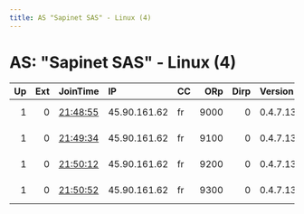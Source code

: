 ```yaml
---
title: AS "Sapinet SAS" - Linux (4)
---
```


# AS: "Sapinet SAS" - Linux (4)

|   Up |   Ext | JoinTime                                                                                              | IP           | CC   |   ORp |   Dirp | Version   | Contact                  | Nickname   |   eFamMembers |
|-----:|------:|:------------------------------------------------------------------------------------------------------|:-------------|:-----|------:|-------:|:----------|:-------------------------|:-----------|--------------:|
|    1 |     0 | [21:48:55](https://nusenu.github.io/OrNetStats/w/relay/68265ECD2715E3B7D0533040C3A7DAF2B0FDAFA7.html) | 45.90.161.62 | fr   |  9000 |      0 | 0.4.7.13  | email:admin prsv.ch url: | prsv       |           170 |
|    1 |     0 | [21:49:34](https://nusenu.github.io/OrNetStats/w/relay/DEFC32F81D6A5C7567D1EFE14971769755A52016.html) | 45.90.161.62 | fr   |  9100 |      0 | 0.4.7.13  | email:admin prsv.ch url: | prsv       |           170 |
|    1 |     0 | [21:50:12](https://nusenu.github.io/OrNetStats/w/relay/3EF266360988DA326FDCB685ADCF0D380E1987CF.html) | 45.90.161.62 | fr   |  9200 |      0 | 0.4.7.13  | email:admin prsv.ch url: | prsv       |           170 |
|    1 |     0 | [21:50:52](https://nusenu.github.io/OrNetStats/w/relay/77D90E048D3C2BA7475A413274CDB34B4742C41E.html) | 45.90.161.62 | fr   |  9300 |      0 | 0.4.7.13  | email:admin prsv.ch url: | prsv       |           170 |
